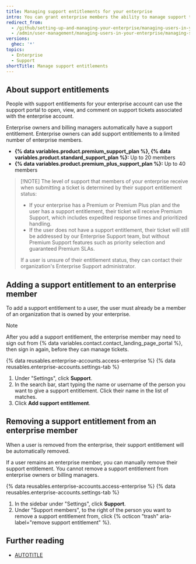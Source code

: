 ```yaml
---
title: Managing support entitlements for your enterprise
intro: You can grant enterprise members the ability to manage support tickets for your enterprise account.
redirect_from:
  - /github/setting-up-and-managing-your-enterprise/managing-users-in-your-enterprise/managing-support-entitlements-for-your-enterprise
  - /admin/user-management/managing-users-in-your-enterprise/managing-support-entitlements-for-your-enterprise
versions:
  ghec: '*'
topics:
  - Enterprise
  - Support
shortTitle: Manage support entitlements
---
```


## About support entitlements

People with support entitlements for your enterprise account can use the support portal to open, view, and comment on support tickets associated with the enterprise account.

Enterprise owners and billing managers automatically have a support entitlement. Enterprise owners can add support entitlements to a limited number of enterprise members.
* **{% data variables.product.premium_support_plan %}, {% data variables.product.standard_support_plan %}:** Up to 20 members
* **{% data variables.product.premium_plus_support_plan %}:** Up to 40 members

> [!NOTE] The level of support that members of your enterprise receive when submitting a ticket is determined by their support entitlement status:
> * If your enterprise has a Premium or Premium Plus plan and the user has a support entitlement, their ticket will receive Premium Support, which includes expedited response times and prioritized handling.
> * If the user does not have a support entitlement, their ticket will still be addressed by our Enterprise Support team, but without Premium Support features such as priority selection and guaranteed Premium SLAs.
>
> If a user is unsure of their entitlement status, they can contact their organization's Enterprise Support administrator.

## Adding a support entitlement to an enterprise member

To add a support entitlement to a user, the user must already be a member of an organization that is owned by your enterprise.

> [!NOTE]
> After you add a support entitlement, the enterprise member may need to sign out from {% data variables.contact.contact_landing_page_portal %}, then sign in again, before they can manage tickets.

{% data reusables.enterprise-accounts.access-enterprise %}
{% data reusables.enterprise-accounts.settings-tab %}
1. Under "Settings", click **Support**.
1. In the search bar, start typing the name or username of the person you want to give a support entitlement. Click their name in the list of matches.
1. Click **Add support entitlement**.

## Removing a support entitlement from an enterprise member

When a user is removed from the enterprise, their support entitlement will be automatically removed.

If a user remains an enterprise member, you can manually remove their support entitlement. You cannot remove a support entitlement from enterprise owners or billing managers.

{% data reusables.enterprise-accounts.access-enterprise %}
{% data reusables.enterprise-accounts.settings-tab %}
1. In the sidebar under "Settings", click **Support**.
1. Under "Support members", to the right of the person you want to remove a support entitlement from, click {% octicon "trash" aria-label="remove support entitlement" %}.

## Further reading

* [AUTOTITLE](/support)
